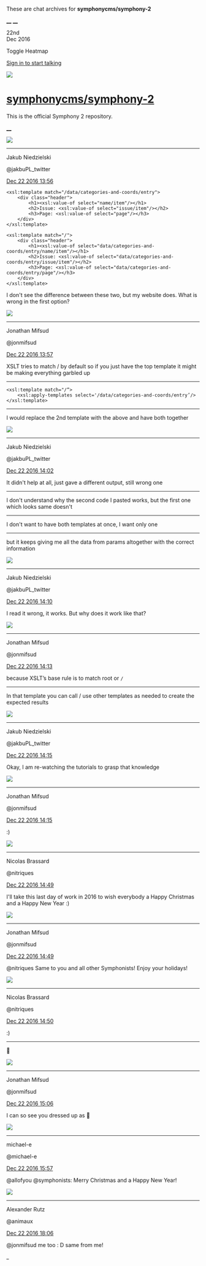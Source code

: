 These are chat archives for **symphonycms/symphony-2**

[__](/symphonycms/symphony-2/archives/2016/12/23)
[__](/symphonycms/symphony-2/archives/2016/12/21)

22nd  
Dec 2016

Toggle Heatmap

[Sign in to start talking](/login?action=login&button=archive-login)

![](https://avatars-02.gitter.im/group/iv/3/57542c45c43b8c601977197e?s=48)

#  [symphonycms/symphony-2](/symphonycms/symphony-2)

This is the official Symphony 2 repository.

[ __ ](/orgs/symphonycms/rooms "More symphonycms rooms" )

![](https://pbs.twimg.com/profile_images/3446915610/d40c1fadbf94c0cef919ae136faa8c3f_bigger.png)

__ __

Jakub Niedzielski

@jakbuPL_twitter

[Dec 22 2016
13:56](https://gitter.im/symphonycms/symphony-2?at=585bdb8f058ca967377bfb17 ""
)

    
    
    <xsl:template match="/data/categories-and-coords/entry">
        <div class="header">
            <h1><xsl:value-of select="name/item"/></h1>
            <h2>Issue: <xsl:value-of select="issue/item"/></h2>
            <h3>Page: <xsl:value-of select="page"/></h3>
        </div>
    </xsl:template>
    
    <xsl:template match="/">
        <div class="header">
            <h1><xsl:value-of select="data/categories-and-coords/entry/name/item"/></h1>
            <h2>Issue: <xsl:value-of select="data/categories-and-coords/entry/issue/item"/></h2>
            <h3>Page: <xsl:value-of select="data/categories-and-coords/entry/page"/></h3>
        </div>
    </xsl:template>

I don't see the difference between these two, but my website does. What is
wrong in the first option?

![](https://avatars1.githubusercontent.com/u/859775?v=3&s=30)

__ __

Jonathan Mifsud

@jonmifsud

[Dec 22 2016
13:57](https://gitter.im/symphonycms/symphony-2?at=585bdbc8c02c1a39599d45b2 ""
)

XSLT tries to match / by default so if you just have the top template it might
be making everything garbled up

__ __

    
    
    <xsl:template match="/“>
        <xsl:apply-templates select='/data/categories-and-coords/entry’/>
    </xsl:template>

__ __

I would replace the 2nd template with the above and have both together

![](https://pbs.twimg.com/profile_images/3446915610/d40c1fadbf94c0cef919ae136faa8c3f_bigger.png)

__ __

Jakub Niedzielski

@jakbuPL_twitter

[Dec 22 2016
14:02](https://gitter.im/symphonycms/symphony-2?at=585bdd087a3f79ef5d8b12ff ""
)

It didn't help at all, just gave a different output, still wrong one

__ __

I don't understand why the second code I pasted works, but the first one which
looks same doesn't

__ __

I don't want to have both templates at once, I want only one

__ __

but it keeps giving me all the data from params altogether with the correct
information

![](https://pbs.twimg.com/profile_images/3446915610/d40c1fadbf94c0cef919ae136faa8c3f_bigger.png)

__ __

Jakub Niedzielski

@jakbuPL_twitter

[Dec 22 2016
14:10](https://gitter.im/symphonycms/symphony-2?at=585bdec0af6b364a29e45a7d ""
)

I read it wrong, it works. But why does it work like that?

![](https://avatars1.githubusercontent.com/u/859775?v=3&s=30)

__ __

Jonathan Mifsud

@jonmifsud

[Dec 22 2016
14:13](https://gitter.im/symphonycms/symphony-2?at=585bdf900730ce6937f964d6 ""
)

because XSLT’s base rule is to match root or `/`

__ __

In that template you can call / use other templates as needed to create the
expected results

![](https://pbs.twimg.com/profile_images/3446915610/d40c1fadbf94c0cef919ae136faa8c3f_bigger.png)

__ __

Jakub Niedzielski

@jakbuPL_twitter

[Dec 22 2016
14:15](https://gitter.im/symphonycms/symphony-2?at=585bdffec02c1a39599d685b ""
)

Okay, I am re-watching the tutorials to grasp that knowledge

![](https://avatars1.githubusercontent.com/u/859775?v=3&s=30)

__ __

Jonathan Mifsud

@jonmifsud

[Dec 22 2016
14:15](https://gitter.im/symphonycms/symphony-2?at=585be0057a3f79ef5d8b2862 ""
)

:)

![](https://avatars1.githubusercontent.com/u/771169?v=3&s=30)

__ __

Nicolas Brassard

@nitriques

[Dec 22 2016
14:49](https://gitter.im/symphonycms/symphony-2?at=585be7f5058ca967377c4a68 ""
)

I'll take this last day of work in 2016 to wish everybody a Happy Christmas
and a Happy New Year :)

![](https://avatars1.githubusercontent.com/u/859775?v=3&s=30)

__ __

Jonathan Mifsud

@jonmifsud

[Dec 22 2016
14:49](https://gitter.im/symphonycms/symphony-2?at=585be80ec895451b750b4d10 ""
)

@nitriques Same to you and all other Symphonists! Enjoy your holidays!

![](https://avatars1.githubusercontent.com/u/771169?v=3&s=30)

__ __

Nicolas Brassard

@nitriques

[Dec 22 2016
14:50](https://gitter.im/symphonycms/symphony-2?at=585be83fc02c1a39599d9b87 ""
)

:)

__ __

:santa:

![](https://avatars1.githubusercontent.com/u/859775?v=3&s=30)

__ __

Jonathan Mifsud

@jonmifsud

[Dec 22 2016
15:06](https://gitter.im/symphonycms/symphony-2?at=585bec027a3f79ef5d8b7ec8 ""
)

I can so see you dressed up as :santa:

![](https://avatars2.githubusercontent.com/u/40072?v=3&s=30)

__ __

michael-e

@michael-e

[Dec 22 2016
15:57](https://gitter.im/symphonycms/symphony-2?at=585bf7edaf6b364a29e503e8 ""
)

@allofyou @symphonists: Merry Christmas and a Happy New Year!

![](https://avatars2.githubusercontent.com/u/446874?v=3&s=30)

__ __

Alexander Rutz

@animaux

[Dec 22 2016
18:06](https://gitter.im/symphonycms/symphony-2?at=585c161ce7bdfe4e2988b702 ""
)

@jonmifsud me too : D same from me!

_

